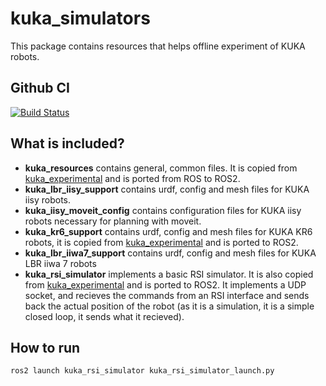 # kuka_simulators

This package contains resources that helps offline experiment of KUKA robots.

Github CI 
------------
[![Build Status](https://github.com/kroshu/ros2_kuka_sunrise/workflows/CI/badge.svg?branch=master)](https://github.com/kroshu/kuka_simulators/actions)

## What is included?

- **kuka_resources** contains general, common files. It is copied from [kuka_experimental](https://github.com/ros-industrial/kuka_experimental) and is ported from ROS to ROS2. 
- **kuka_lbr_iisy_support** contains urdf, config and mesh files for KUKA iisy robots.
- **kuka_iisy_moveit_config** contains configuration files for KUKA iisy robots necessary for planning with moveit.
- **kuka_kr6_support** contains urdf, config and mesh files for KUKA KR6 robots, it is copied from [kuka_experimental](https://github.com/ros-industrial/kuka_experimental) and is ported to ROS2.
- **kuka_lbr_iiwa7_support** contains urdf, config and mesh files for KUKA LBR iiwa 7 robots
- **kuka_rsi_simulator** implements a basic RSI simulator. It is also copied from [kuka_experimental](https://github.com/ros-industrial/kuka_experimental) and is ported to ROS2. It implements a UDP socket, and recieves the commands from an RSI interface and sends back the actual position of the robot (as it is a simulation, it is a simple closed loop, it sends what it recieved).

## How to run

```
ros2 launch kuka_rsi_simulator kuka_rsi_simulator_launch.py
```

